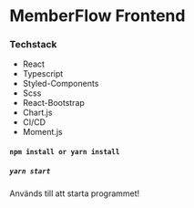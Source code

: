 # MemberFlow Frontend

### Techstack
- React
- Typescript
- Styled-Components
- Scss
- React-Bootstrap
- Chart.js
- CI/CD
- Moment.js

#### `npm install or yarn install`

##### `yarn start`
Används till att starta programmet!
